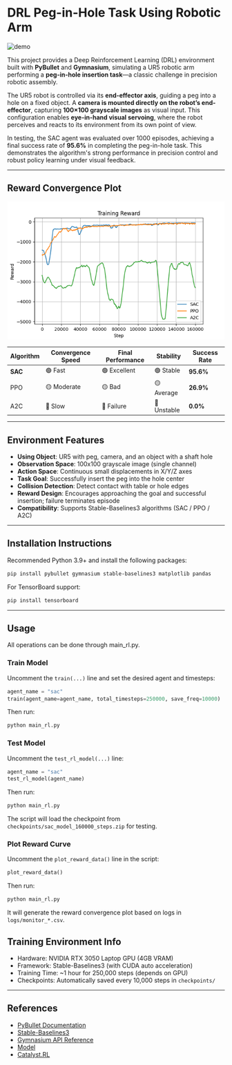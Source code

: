 # DRL Peg-in-Hole Task Using Robotic Arm

![demo](./images/demo.gif)

This project provides a Deep Reinforcement Learning (DRL) environment built with **PyBullet** and **Gymnasium**, simulating a UR5 robotic arm performing a **peg-in-hole insertion task**—a classic challenge in precision robotic assembly.

The UR5 robot is controlled via its **end-effector axis**, guiding a peg into a hole on a fixed object. A **camera is mounted directly on the robot’s end-effector**, capturing **100×100 grayscale images** as visual input. This configuration enables **eye-in-hand visual servoing**, where the robot perceives and reacts to its environment from its own point of view.

In testing, the SAC agent was evaluated over 1000 episodes, achieving a final success rate of **95.6%** in completing the peg-in-hole task. This demonstrates the algorithm's strong performance in precision control and robust policy learning under visual feedback.

---

## Reward Convergence Plot

![reward_comparison graph](./images/reward_comparison.png)

| Algorithm | Convergence Speed | Final Performance | Stability   | Success Rate |
| --------- | ----------------- | ----------------- | ----------- | ------------ |
| **SAC**   | 🟢 Fast           | 🟢 Excellent      | 🟢 Stable   | **95.6%**    |
| PPO       | 🟡 Moderate       | 🟡 Bad            | 🟡 Average  | **26.9%**    |
| A2C       | 🔴 Slow           | 🔴 Failure        | 🔴 Unstable | **0.0%**     |

---

## Environment Features

- **Using Object**: UR5 with peg, camera, and an object with a shaft hole 
- **Observation Space**: 100x100 grayscale image (single channel)
- **Action Space**: Continuous small displacements in X/Y/Z axes
- **Task Goal**: Successfully insert the peg into the hole center
- **Collision Detection**: Detect contact with table or hole edges
- **Reward Design**: Encourages approaching the goal and successful insertion; failure terminates episode
- **Compatibility**: Supports Stable-Baselines3 algorithms (SAC / PPO / A2C)

---

## Installation Instructions

Recommended Python 3.9+ and install the following packages:

```bash
pip install pybullet gymnasium stable-baselines3 matplotlib pandas
```

For TensorBoard support:

```bash
pip install tensorboard
```

---

## Usage

All operations can be done through main_rl.py.


### Train Model

Uncomment the `train(...)` line and set the desired agent and timesteps:

```python
agent_name = "sac"
train(agent_name=agent_name, total_timesteps=250000, save_freq=10000)
```

Then run:

```bash
python main_rl.py
```

### Test Model

Uncomment the `test_rl_model(...)` line:

```python
agent_name = "sac"
test_rl_model(agent_name)
```

Then run:

```bash
python main_rl.py
```

The script will load the checkpoint from `checkpoints/sac_model_160000_steps.zip` for testing.

### Plot Reward Curve

Uncomment the `plot_reward_data()` line in the script:

```python
plot_reward_data()
```

Then run:

```bash
python main_rl.py
```

It will generate the reward convergence plot based on logs in `logs/monitor_*.csv`.

## Training Environment Info

- Hardware: NVIDIA RTX 3050 Laptop GPU (4GB VRAM)
- Framework: Stable-Baselines3 (with CUDA auto acceleration)
- Training Time: ~1 hour for 250,000 steps (depends on GPU)
- Checkpoints: Automatically saved every 10,000 steps in `checkpoints/`

---

## References

- [PyBullet Documentation](https://pybullet.org/)
- [Stable-Baselines3](https://github.com/DLR-RM/stable-baselines3)
- [Gymnasium API Reference](https://gymnasium.farama.org/)
- [Model](https://github.com/ElectronicElephant/pybullet_ur5_robotiq)
- [Catalyst.RL](https://github.com/arrival-ltd/catalyst-rl-tutorial)
